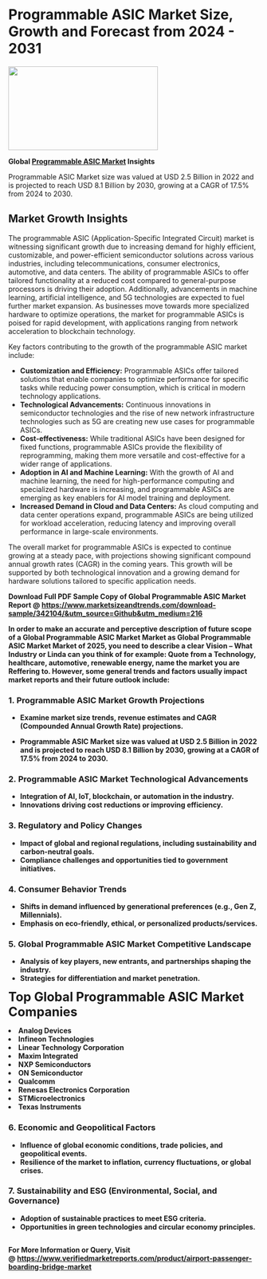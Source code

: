 <H1>Programmable ASIC Market Size, Growth and Forecast from 2024 - 2031</H1><img class="aligncenter size-medium wp-image-584254" src="https://thirdeyenews.in/wp-content/uploads/2024/09/Global-Market-Research-300x168.jpeg" alt="" width="300" height="168" /><p><strong>Global&nbsp;<a href="https://www.marketsizeandtrends.com/download-sample/342104/&amp;utm_source=Github&utm_medium=216">Programmable ASIC Market</a> Insights</strong></p><p>Programmable ASIC Market size was valued at USD 2.5 Billion in 2022 and is projected to reach USD 8.1 Billion by 2030, growing at a CAGR of 17.5% from 2024 to 2030.</p><p><h2>Market Growth Insights</h2> <p>The programmable ASIC (Application-Specific Integrated Circuit) market is witnessing significant growth due to increasing demand for highly efficient, customizable, and power-efficient semiconductor solutions across various industries, including telecommunications, consumer electronics, automotive, and data centers. The ability of programmable ASICs to offer tailored functionality at a reduced cost compared to general-purpose processors is driving their adoption. Additionally, advancements in machine learning, artificial intelligence, and 5G technologies are expected to fuel further market expansion. As businesses move towards more specialized hardware to optimize operations, the market for programmable ASICs is poised for rapid development, with applications ranging from network acceleration to blockchain technology.</p> <p><strong></strong></p> <p>Key factors contributing to the growth of the programmable ASIC market include:</p> <ul> <li><strong>Customization and Efficiency:</strong> Programmable ASICs offer tailored solutions that enable companies to optimize performance for specific tasks while reducing power consumption, which is critical in modern technology applications.</li> <li><strong>Technological Advancements:</strong> Continuous innovations in semiconductor technologies and the rise of new network infrastructure technologies such as 5G are creating new use cases for programmable ASICs.</li> <li><strong>Cost-effectiveness:</strong> While traditional ASICs have been designed for fixed functions, programmable ASICs provide the flexibility of reprogramming, making them more versatile and cost-effective for a wider range of applications.</li> <li><strong>Adoption in AI and Machine Learning:</strong> With the growth of AI and machine learning, the need for high-performance computing and specialized hardware is increasing, and programmable ASICs are emerging as key enablers for AI model training and deployment.</li> <li><strong>Increased Demand in Cloud and Data Centers:</strong> As cloud computing and data center operations expand, programmable ASICs are being utilized for workload acceleration, reducing latency and improving overall performance in large-scale environments.</li> </ul> <p>The overall market for programmable ASICs is expected to continue growing at a steady pace, with projections showing significant compound annual growth rates (CAGR) in the coming years. This growth will be supported by both technological innovation and a growing demand for hardware solutions tailored to specific application needs.</p> <p><strong></p><p><span class=""><strong>Download Full PDF Sample Copy of Global Programmable ASIC Market Report</strong> @ <a href="https://www.marketsizeandtrends.com/download-sample/342104/&amp;utm_source=Github&utm_medium=216" target="_blank">https://www.marketsizeandtrends.com/download-sample/342104/&amp;utm_source=Github&utm_medium=216</a></span></p><p>In order to make an accurate and perceptive description of future scope of a Global&nbsp;Programmable ASIC Market Market as Global&nbsp;Programmable ASIC Market Market of 2025, you need to describe a clear Vision &ndash; What Industry or Linda can you think of for example: Quote from a Technology, healthcare, automotive, renewable energy, name the market you are Reffering to. However, some general trends and factors usually impact market reports and their future outlook include:</p><h3>1.&nbsp;<strong>Programmable ASIC Market Growth Projections</strong></h3><ul><li>Examine market size trends, revenue estimates and CAGR (Compounded Annual Growth Rate) projections.</li><li><p>Programmable ASIC Market size was valued at USD 2.5 Billion in 2022 and is projected to reach USD 8.1 Billion by 2030, growing at a CAGR of 17.5% from 2024 to 2030.</p></li></ul><h3>2.&nbsp;<strong>Programmable ASIC Market Technological Advancements</strong></h3><ul><li>Integration of AI, IoT, blockchain, or automation in the industry.</li><li>Innovations driving cost reductions or improving efficiency.</li></ul><h3>3.&nbsp;<strong>Regulatory and Policy Changes</strong></h3><ul><li>Impact of global and regional regulations, including sustainability and carbon-neutral goals.</li><li>Compliance challenges and opportunities tied to government initiatives.</li></ul><h3>4.&nbsp;<strong>Consumer Behavior Trends</strong></h3><ul><li>Shifts in demand influenced by generational preferences (e.g., Gen Z, Millennials).</li><li>Emphasis on eco-friendly, ethical, or personalized products/services.</li></ul><h3>5.&nbsp;<strong>Global Programmable ASIC Market Competitive Landscape</strong></h3><ul><li>Analysis of key players, new entrants, and partnerships shaping the industry.</li><li>Strategies for differentiation and market penetration.</li></ul><p data-pm-slice="1 1 []"><span style="color: inherit; font-family: inherit; font-size: 25px;">Top Global Programmable ASIC Market Companies</span></p><div class="" data-test-id=""><p><li>Analog Devices</li><li> Infineon Technologies</li><li> Linear Technology Corporation</li><li> Maxim Integrated</li><li> NXP Semiconductors</li><li> ON Semiconductor</li><li> Qualcomm</li><li> Renesas Electronics Corporation</li><li> STMicroelectronics</li><li> Texas Instruments</li></p></div><h3>6.&nbsp;<strong>Economic and Geopolitical Factors</strong></h3><ul><li>Influence of global economic conditions, trade policies, and geopolitical events.</li><li>Resilience of the market to inflation, currency fluctuations, or global crises.</li></ul><h3>7.&nbsp;<strong>Sustainability and ESG (Environmental, Social, and Governance)</strong></h3><ul><li>Adoption of sustainable practices to meet ESG criteria.</li><li>Opportunities in green technologies and circular economy principles.</li></ul><h2><strong style="font-size: 14px;">For More Information or Query, Visit @&nbsp;</strong><a style="background-color: #ffffff; font-size: 14px;" href="https://www.marketsizeandtrends.com/report/programmable-asic-market/" target="_blank">https://www.verifiedmarketreports.com/product/airport-passenger-boarding-bridge-market</a></h2>

